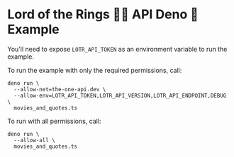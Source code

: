 # Lord of the Rings 🧙‍♂️ API Deno 🦕 Example

You'll need to expose `LOTR_API_TOKEN` as an environment variable to run the
example.

To run the example with only the required permissions, call:

```shell
deno run \
  --allow-net=the-one-api.dev \
  --allow-env=LOTR_API_TOKEN,LOTR_API_VERSION,LOTR_API_ENDPOINT,DEBUG \
  movies_and_quotes.ts
```

To run with all permissions, call:

```shell
deno run \
  --allow-all \
  movies_and_quotes.ts
```
